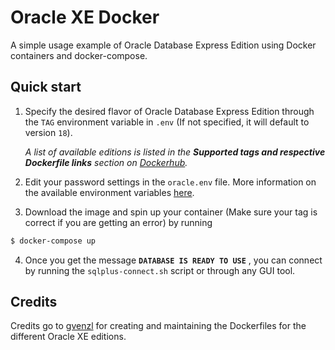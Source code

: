 # Oracle XE Docker

A simple usage example of Oracle Database Express Edition using Docker containers and docker-compose.

## Quick start

1. Specify the desired flavor of Oracle Database Express Edition through the `TAG` environment variable in `.env` (If not specified, it will default to version `18`).

   _A list of available editions is listed in the **Supported tags and respective Dockerfile links** section on [Dockerhub](https://hub.docker.com/r/gvenzl/oracle-xe)._

2. Edit your password settings in the `oracle.env` file. More information on the available environment variables [here](https://hub.docker.com/r/gvenzl/oracle-xe).
3. Download the image and spin up your container (Make sure your tag is correct if you are getting an error) by running

```sh
$ docker-compose up
```

4. Once you get the message **`DATABASE IS READY TO USE`** , you can connect by running the `sqlplus-connect.sh` script or through any GUI tool.

## Credits

Credits go to [gvenzl](https://github.com/gvenzl) for creating and maintaining the Dockerfiles for the different Oracle XE editions.
